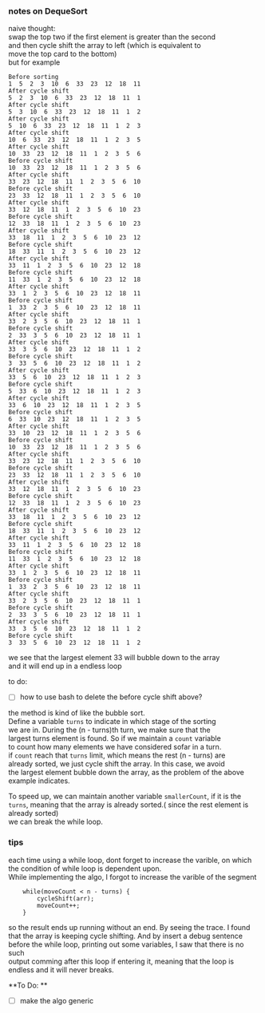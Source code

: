 ### notes on DequeSort
naive thought:  
swap the top two if the first element is greater than the second  
and then cycle shift the array to left (which is equivalent to   
move the top card to the bottom)  
but for example  
```
Before sorting
1  5  2  3  10  6  33  23  12  18  11  
After cycle shift
5  2  3  10  6  33  23  12  18  11  1  
After cycle shift
5  3  10  6  33  23  12  18  11  1  2  
After cycle shift
5  10  6  33  23  12  18  11  1  2  3  
After cycle shift
10  6  33  23  12  18  11  1  2  3  5  
After cycle shift
10  33  23  12  18  11  1  2  3  5  6  
Before cycle shift
10  33  23  12  18  11  1  2  3  5  6  
After cycle shift
33  23  12  18  11  1  2  3  5  6  10  
Before cycle shift
23  33  12  18  11  1  2  3  5  6  10  
After cycle shift
33  12  18  11  1  2  3  5  6  10  23  
Before cycle shift
12  33  18  11  1  2  3  5  6  10  23  
After cycle shift
33  18  11  1  2  3  5  6  10  23  12  
Before cycle shift
18  33  11  1  2  3  5  6  10  23  12  
After cycle shift
33  11  1  2  3  5  6  10  23  12  18  
Before cycle shift
11  33  1  2  3  5  6  10  23  12  18  
After cycle shift
33  1  2  3  5  6  10  23  12  18  11  
Before cycle shift
1  33  2  3  5  6  10  23  12  18  11  
After cycle shift
33  2  3  5  6  10  23  12  18  11  1  
Before cycle shift
2  33  3  5  6  10  23  12  18  11  1  
After cycle shift
33  3  5  6  10  23  12  18  11  1  2  
Before cycle shift
3  33  5  6  10  23  12  18  11  1  2  
After cycle shift
33  5  6  10  23  12  18  11  1  2  3  
Before cycle shift
5  33  6  10  23  12  18  11  1  2  3  
After cycle shift
33  6  10  23  12  18  11  1  2  3  5  
Before cycle shift
6  33  10  23  12  18  11  1  2  3  5  
After cycle shift
33  10  23  12  18  11  1  2  3  5  6  
Before cycle shift
10  33  23  12  18  11  1  2  3  5  6  
After cycle shift
33  23  12  18  11  1  2  3  5  6  10  
Before cycle shift
23  33  12  18  11  1  2  3  5  6  10  
After cycle shift
33  12  18  11  1  2  3  5  6  10  23  
Before cycle shift
12  33  18  11  1  2  3  5  6  10  23  
After cycle shift
33  18  11  1  2  3  5  6  10  23  12  
Before cycle shift
18  33  11  1  2  3  5  6  10  23  12  
After cycle shift
33  11  1  2  3  5  6  10  23  12  18  
Before cycle shift
11  33  1  2  3  5  6  10  23  12  18  
After cycle shift
33  1  2  3  5  6  10  23  12  18  11  
Before cycle shift
1  33  2  3  5  6  10  23  12  18  11  
After cycle shift
33  2  3  5  6  10  23  12  18  11  1  
Before cycle shift
2  33  3  5  6  10  23  12  18  11  1  
After cycle shift
33  3  5  6  10  23  12  18  11  1  2  
Before cycle shift
3  33  5  6  10  23  12  18  11  1  2 
```  

we see that the largest element 33 will bubble down to the array  
and it will end up in a endless loop  


to do:  
 - [ ] how to use bash to delete the before cycle shift above?  


the method is kind of like the bubble sort.   
Define a variable `turns` to indicate in which stage of the sorting  
we are in. During the (n - turns)th turn, we make sure that the  
largest turns element is found.  So if we maintain a `count` variable  
to count how many elements we have considered sofar in a turn.  
if `count` reach that `turns` limit, which means the rest (n - turns) are  
already sorted,  we just cycle shift the array.  In this case, we avoid  
the largest element bubble down the array,  as the problem of the above   
example indicates.  


To speed up, we can maintain another variable `smallerCount`, if it is the `turns`,   meaning that the array is already sorted.( since the rest element is already sorted)  
we can break the while loop.  

### tips
each time using a while loop, dont forget to increase the varible, on which the condition  of while loop is dependent upon.  
While implementing the algo, I forgot to increase the varible of the segment  
```
    while(moveCount < n - turns) {
        cycleShift(arr);
        moveCount++;
    }
```   
so the result ends up running without an end. By seeing the trace.  I found 
that the array is keeping cycle shifting.  And by insert a debug sentence  
before the while loop, printing out some variables,  I saw that there is no such  
output comming after this loop if entering it,  meaning that the loop is endless and it will never breaks.  

**To Do: **
 - [ ] make the algo generic